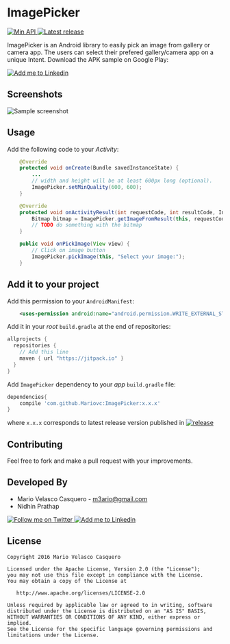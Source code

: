 ImagePicker
===========

<a href="https://android-arsenal.com/api?level=14">
  <img alt="Min API" src="https://img.shields.io/badge/API-14%2B-orange.svg?style=flat" />
</a>
<a href="https://github.com/Mariovc/ImagePicker/releases/latest">
  <img alt="Latest release" src="https://img.shields.io/github/release/Mariovc/ImagePicker.svg" />
</a>

ImagePicker is an Android library to easily pick an image from gallery or camera app. The users can select their prefered gallery/camera app on a unique Intent. 
Download the APK sample on Google Play:

<a href="https://play.google.com/store/apps/details?id=com.mvc.imagepicker">
  <img alt="Add me to Linkedin" src="./art/GooglePlay.png" />
</a>


Screenshots
-----------

![Sample screenshot][2]


Usage
-----

Add the following code to your *Activity*:

```java
    @Override
    protected void onCreate(Bundle savedInstanceState) {
        ...
        // width and height will be at least 600px long (optional).
        ImagePicker.setMinQuality(600, 600);
    }

    @Override
    protected void onActivityResult(int requestCode, int resultCode, Intent data) {
        Bitmap bitmap = ImagePicker.getImageFromResult(this, requestCode, resultCode, data);
        // TODO do something with the bitmap
    }

    public void onPickImage(View view) {
        // Click on image button
        ImagePicker.pickImage(this, "Select your image:");
    }
```


Add it to your project
----------------------

Add this permission to your ``AndroidManifest``:

```xml
    <uses-permission android:name="android.permission.WRITE_EXTERNAL_STORAGE"/>
```

Add it in your *root* ``build.gradle`` at the end of repositories:

```groovy
allprojects {
  repositories {
    // Add this line
    maven { url "https://jitpack.io" }
  }
}
```

Add ``ImagePicker`` dependency to your *app* ``build.gradle`` file:

```groovy
dependencies{
    compile 'com.github.Mariovc:ImagePicker:x.x.x'
}
```

where `x.x.x` corresponds to latest release version published in [ ![release](https://img.shields.io/github/release/Mariovc/ImagePicker.svg) ](https://github.com/Mariovc/ImagePicker/releases/latest)


Contributing
--------------------------

Feel free to fork and make a pull request with your improvements.


Developed By
------------

* Mario Velasco Casquero - <m3ario@gmail.com>
* Nidhin Prathap

<a href="https://twitter.com/MVelascoC">
  <img alt="Follow me on Twitter" src="./art/twitter.png" />
</a>
<a href="https://es.linkedin.com/in/mariovc">
  <img alt="Add me to Linkedin" src="./art/linkedin.png" />
</a>

License
-------

    Copyright 2016 Mario Velasco Casquero

    Licensed under the Apache License, Version 2.0 (the "License");
    you may not use this file except in compliance with the License.
    You may obtain a copy of the License at

       http://www.apache.org/licenses/LICENSE-2.0

    Unless required by applicable law or agreed to in writing, software
    distributed under the License is distributed on an "AS IS" BASIS,
    WITHOUT WARRANTIES OR CONDITIONS OF ANY KIND, either express or implied.
    See the License for the specific language governing permissions and
    limitations under the License.

[1]: ./art/GooglePlay.png
[2]: ./art/ImagePickerSample.gif
